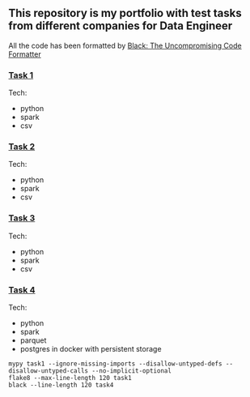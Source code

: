 ## This repository is my portfolio with test tasks from different companies for Data Engineer

All the code has been formatted by [Black: The Uncompromising Code Formatter](https://github.com/psf/black)

### [Task 1](task1)

Tech:

- python
- spark
- csv

### [Task 2](task2)

Tech:

- python
- spark
- csv

### [Task 3](task3)

Tech:

- python
- spark
- csv

### [Task 4](task4)

Tech:

- python
- spark
- parquet
- postgres in docker with persistent storage

```
mypy task1 --ignore-missing-imports --disallow-untyped-defs --disallow-untyped-calls --no-implicit-optional 
flake8 --max-line-length 120 task1 
black --line-length 120 task4
```